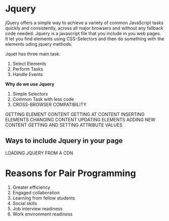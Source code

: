 # Jquery

jQuery offers a simple way to achieve a variety of common JavaScript tasks quickly and consistently, across all major browsers and without any fallback code needed. Jquery is a javascript file that you include in you web pages. It let you find elements using CSS-Selectors and then do something with the elements uding jquery methods.

Jquet has three main task:
1. Select Elements
2. Perform Tasks
3. Handle Events

**Why do we use Jquery**
1. Simple Selectors
2. Common Task with less code
3. CROSS-BROWSER COMPATIBILITY




GETTING ELEMENT CONTENT
GETTING AT CONTENT
INSERTING ELEMENTS
CHANGING CONTENT
UPDATING ELEMENTS
ADDING NEW CONTENT
GETTING AND SETTING ATTRIBUTE VALUES

## Ways to include Jquery in your page

LOADING JQUERY FROM A CDN


# Reasons for Pair Programming

1. Greater efficiency
2. Engaged collaboration
3. Learning from fellow students
4. Social skills
5. Job interview readiness
6. Work environment readiness